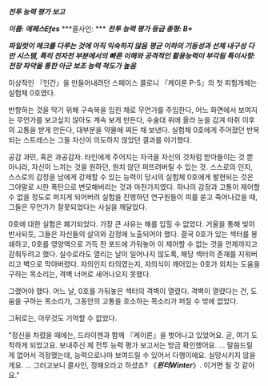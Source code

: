 ***전투 능력 평가 보고***

***이름: 에페스Efes***
***콜사인: ***
***전투 능력 평가 등급 총형: B+***

***파일럿이 메크를 다루는 것에 아직 익숙하지 않음***
***평균 이하의 기동성과 선체 내구성***
***다만 시스템, 특히 전자전 부분에서의 빠른 이해와 공격적인 활용능력이 부각됨***
***특이사항: 전장 파악을 통한 아군 보조 능력 척도가 높음***

이상적인 『인간』을 만들어내려던 스페이스 콜로니 『케이론 P-5』의 첫 피험개체는 실험체 0호였다.

반항하는 것을 막기 위해 구속복을 입힌 채로 무언가를 주입한다, 어느 화면에서 보여지는 무언가를 보고싶지 않아도 계속 보게 만든다, 수술대 위에 올라 눈을 감겨 마취 이후의 고통을 받게 만든다, 대부분을 약물에 찌든 채 보낸다.
실험체 0호에게 주어졌던 반복되는 스트레스는 그들 자신이 의도하지 않았던 결과를 야기했다.

공감 과민, 혹은 과공감자.
타인에게 주어지는 자극을 자신의 것처럼 받아들이는 것 뿐 아니라, 자신이 느끼는 것을 원하던, 원치 않던 퍼뜨려버릴 수 있는 것.
스스로의 인지, 스스로의 감정을 남에게 강제할 수 있는 능력이 당시의 실험체 0호에게 발현되는 것은 그야말로 시한 폭탄으로 변모해버리는 것과 마찬가지였다.
하나의 감정과 고통이 제어할 수 없을 정도로 퍼지게 되어버려 실험을 진행하던 연구원들이 피를 쏟고 죽어나갔을 때, 그들은 무언가가 잘못되었다는 사실을 깨달았다.

0호에 대한 실험은 폐기되었다.
가장 큰 사유는 해를 입힐 수 없었다. 거울을 통해 빛이 반사되듯, 그들은 자신들의 살의와 감정에 노출되어야 했다.
결국 0호가 있는 섹터를 봉쇄하고, 0호를 영양액으로 가득 찬 포드에 가둬놓아 이 제어할 수 없는 것을 언제까지고 감춰두려고 했다.
실수로라도 열리는 날이 일어나지 않도록, 해당 섹터의 존재를 지워버리고 벽으로 막아버렸다.
자의인지 타의였는지, 자의식이 깨어있는 0호가 외치는 도움을 구하는 목소리는, 격벽 너머로 새어나오지 못했다.

그랬어야 했다.
어느 날, 0호를 가둬놓은 섹터의 격벽이 열렸다.
격벽이 열렸다는 건, 도움을 구하는 목소리가, 그동안의 고통을 호소하는 목소리가 퍼질 수 밖에 없었다.

그뒤로는, 아무것도 기억할 수 없었다.

"정신을 차렸을 때에는, 드라이젠과 함께 『케이론』을 벗어나고 있었어요. 곧, 여기 도착하게 되었고요.
보내주신 제 전투 능력 평가 보고서는 방금 확인했어요. ... 말씀드릴 게 없어서 걱정했는데, 능력으로나마 보여드릴 수 있어서 다행이에요.
실망시키지 않을게요. ... 그러고보니 콜사인, 정해오라고 하셨죠?
《***윈터Winter***》. 이거면 될 것 같아요."
